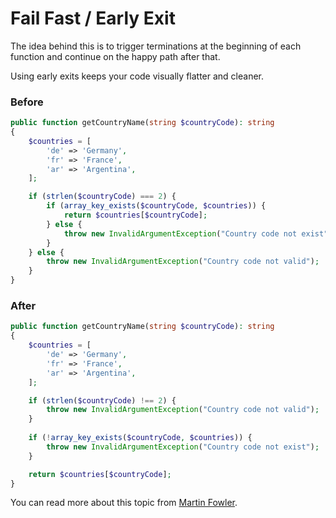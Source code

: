 # Fail Fast / Early Exit 

The idea behind this is to trigger terminations at the beginning of each function and continue on the happy path after that.

Using early exits keeps your code visually flatter and cleaner.

### Before

```php
public function getCountryName(string $countryCode): string
{
    $countries = [
        'de' => 'Germany',
        'fr' => 'France',
        'ar' => 'Argentina',
    ];

    if (strlen($countryCode) === 2) {
        if (array_key_exists($countryCode, $countries)) {
            return $countries[$countryCode];
        } else {
            throw new InvalidArgumentException("Country code not exist");
        }
    } else {
        throw new InvalidArgumentException("Country code not valid");
    }
}
```

### After

```php
public function getCountryName(string $countryCode): string
{
    $countries = [
        'de' => 'Germany',
        'fr' => 'France',
        'ar' => 'Argentina',
    ];

    if (strlen($countryCode) !== 2) {
        throw new InvalidArgumentException("Country code not valid");
    }
    
    if (!array_key_exists($countryCode, $countries)) {
        throw new InvalidArgumentException("Country code not exist");
    }

    return $countries[$countryCode];
}
```

You can read more about this topic from [Martin Fowler](https://www.martinfowler.com/ieeeSoftware/failFast.pdf).
